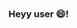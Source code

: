 ### Heyy user 😄!

<!--
**caiorr1/caiorr1** is a ✨ _special_ ✨ repository because its `README.md` (this file) appears on your GitHub profile.

Here are some ideas to get you started:

- 🔭 In Process...
- 🌱 I’m currently studying Systems Development Analyst ...

